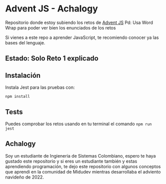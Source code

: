 # Advent JS - Achalogy
Repositorio donde estoy subiendo los retos de [Advent JS](https://adventjs.dev/)
Pd: Usa Word Wrap para poder ver bien los enunciados de los retos

Si vienes a este repo a aprender JavaScript, te recomiendo conocer ya las bases del lenguaje.

## Estado: Solo Reto 1 explicado

## Instalación

Instala Jest para las pruebas con:

```npm install```

## Tests

Puedes comprobar los retos usando en tu terminal el comando `npm run jest`

## Achalogy

Soy un estudiante de Ingieneria de Sistemas Colombiano, espero te haya gustado este repositorio y si eres un estudiante también y estas aprendiendo programación, te dejo este repositorio con algunos conceptos que aprendi en la comunidad de Midudev mientras desarrollaba el adviento navideño de 2022.